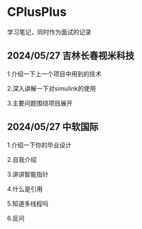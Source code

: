 # CPlusPlus
学习笔记，同时作为面试的记录

## 2024/05/27 吉林长春视米科技
1.介绍一下上一个项目中用到的技术

2.深入讲解一下对simulink的使用

3.主要问题围绕项目展开

## 2024/05/27 中软国际
1.介绍一下你的毕业设计

2.自我介绍

3.讲讲智能指针

4.什么是引用

5.知道多线程吗

6.反问
